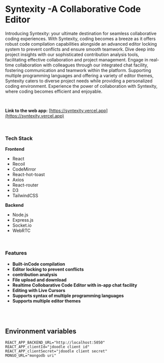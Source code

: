 # Syntexity -A Collaborative Code Editor

Introducing Syntexity: your ultimate destination for seamless collaborative coding experiences. With Syntexity, coding becomes a breeze as it offers robust code compilation capabilities alongside an advanced editor locking system to prevent conflicts and ensure smooth teamwork. Dive deep into project insights with our sophisticated contribution analysis tools, facilitating effective collaboration and project management. Engage in real-time collaboration with colleagues through our integrated chat facility, fostering communication and teamwork within the platform. Supporting multiple programming languages and offering a variety of editor themes, Syntexity caters to diverse project needs while providing a personalized coding environment. Experience the power of collaboration with Syntexity, where coding becomes efficient and enjoyable.

<br/>

**Link to the web app:** [https://syntexity.vercel.app](https://syntexity.vercel.app) <br/>

<br/>

### Tech Stack

**Frontend**

- React
- Recoil
- CodeMirror
- React-hot-toast
- Axios
- React-router
- D3
- TailwindCSS

**Backend**

- Node.js
- Express.js
- Socket.io
- WebRTC

<br/>

### Features
- **Built-inCode compilation**
- **Editor locking to prevent conflicts**
- **contribution analysis**
- **File upload and download**
- **Realtime Collobarative Code Editor with in-app chat facility**
- **Editing with Live Cursors**
- **Supports syntax of multiple programming languages**
- **Supports multiple editor themes**

<br/>
<br/>

## Environment variables
```
REACT_APP_BACKEND_URL="http://localhost:5050"
REACT_APP_clientId="jdoodle client id"
REACT_APP_clientSecret="jdoodle client secret"
MONGO_URL="mongodb uri"
```
